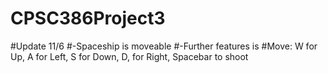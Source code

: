 # CPSC386Project3

#Update 11/6
#-Spaceship is moveable
#-Further features is 
#Move: W for Up, A for Left, S for Down, D, for Right, Spacebar to shoot
